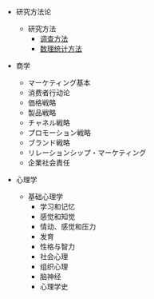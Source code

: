 <!-- docs/_sidebar.md -->

* 研究方法论
    * 研究方法
        * [调查方法](研究方法/1、调查方法.md)
        * [数理统计方法](研究方法/2、数理统计方法.md)

* 商学
    * マーケティング基本
    * 消费者行动论
    * 価格戦略
    * 製品戦略
    * チャネル戦略
    * プロモーション戦略
    * ブランド戦略
    * リレーションシップ・マーケティング
    * 企業社会責任

* 心理学
    * 基础心理学
        * 学习和记忆
        * 感觉和知觉
        * 情动、感觉和压力
        * 发育
        * 性格与智力
        * 社会心理
        * 组织心理
        * 脑神经
        * 心理学史

    
